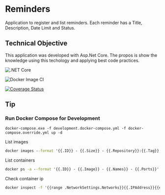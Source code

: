 # Reminders

Application to register and list reminders.
Each reminder has a Title, Description, Date Limit and Status.

## Technical Objective

This application was developed with Asp.Net Core. 
The propos is show the knowledge using this techology and applying best code practices.

![.NET Core](https://github.com/KaueReinbold/Reminders/workflows/.NET%20Core/badge.svg?branch=master)

![Docker Image CI](https://github.com/KaueReinbold/Reminders/workflows/Docker%20Image%20CI/badge.svg?branch=master)

[![Coverage Status](https://coveralls.io/repos/github/KaueReinbold/Reminders/badge.svg?branch=master&service=github)](https://coveralls.io/github/KaueReinbold/Reminders?branch=master)

## Tip

### Run Docker Compose for Development

```shell
docker-compose.exe -f development.docker-compose.yml -f docker-compose.override.yml up -d
```

List images 
```cmd
docker images --format '{{.ID}} - {{.Size}} - {{.Repository}}:{{.Tag}}'
```

List containers
```cmd
docker ps -a --format '{{.ID}} - {{.Image}} - {{.Names}} - {{.Ports}}'
```

Check container ip
```cmd
docker inspect -f '{{range .NetworkSettings.Networks}}{{.IPAddress}}{{end}}' {container_name}
``` 
